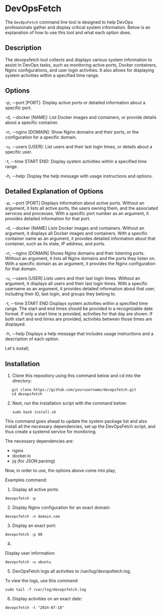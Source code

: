 # DevOpsFetch

The `DevOpsFetch` command line tool is designed to help DevOps professionals gather and display critical system information. Below is an explanation of how to use this tool and what each option does.

## Description

The devopsfetch tool collects and displays various system information to assist in DevOps tasks, such as monitoring active ports, Docker containers, Nginx configurations, and user login activities. It also allows for displaying system activities within a specified time range.

## Options
-p, --port [PORT]: Display active ports or detailed information about a specific port.

-d, --docker [NAME]: List Docker images and containers, or provide details about a specific container.

-n, --nginx [DOMAIN]: Show Nginx domains and their ports, or the configuration for a specific domain.

-u, --users [USER]: List users and their last login times, or details about a specific user.

-t, --time START END: Display system activities within a specified time range.

-h, --help: Display the help message with usage instructions and options.

## Detailed Explanation of Options
-p, --port [PORT]
Displays information about active ports. Without an argument, it lists all active ports, the users owning them, and the associated services and processes. With a specific port number as an argument, it provides detailed information for that port.

-d, --docker [NAME]
Lists Docker images and containers. Without an argument, it displays all Docker images and containers. With a specific container name as an argument, it provides detailed information about that container, such as its state, IP address, and ports.

-n, --nginx [DOMAIN]
Shows Nginx domains and their listening ports. Without an argument, it lists all Nginx domains and the ports they listen on. With a specific domain as an argument, it provides the Nginx configuration for that domain.

-u, --users [USER]
Lists users and their last login times. Without an argument, it displays all users and their last login times. With a specific username as an argument, it provides detailed information about that user, including their ID, last login, and groups they belong to.

-t, --time START END
Displays system activities within a specified time range. The start and end times should be provided in a recognizable date format. If only a start time is provided, activities for that day are shown. If both start and end times are provided, activities between those times are displayed.

-h, --help
Displays a help message that includes usage instructions and a description of each option.

Let's install;

## Installation

1. Clone this repository using this command below and cd into the directory:

```console
   git clone https://github.com/yourusername/devopsfetch.git
   cd devopsfetch
```
2. Next, run the installation script with the command below:

    ```console
    sudo bash install.sh
    ``````
This command goes ahead to update the system package list and also install all the necessary dependencies, set up the DevOpsFetch script, and thus create a systemd service for monitoring.

The necessary dependencies are: 
   
   - nginx
   - docker.io
   - jq (for JSON parsing)
  

Now, in order to use, the options above come into play;

Examples command:

1. Display all active ports:

```console
devopsfetch -p
```

2. Display Nginx configuration for an exact domain:
```console
devopsfetch -n domain.com
```

3. Display an exact port:

```console
devopsfetch -p 80
```

4. 
Display user information:

```console
devopsfetch -u ubuntu
```

5. DevOpsFetch logs all activities to /var/log/devopsfetch.log.

To view the logs, use this command:

```console
sudo tail -f /var/log/devopsfetch.log
```

6. Display activities on an exact date:
```console
devopsfetch -t "2024-07-18"
```
